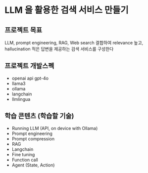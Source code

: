 # LLM 을 활용한 검색 서비스 만들기


## 프로젝트 목표
LLM, prompt engineering, RAG, Web search 결합하여 relevance 높고, hallucination 적은 답변을 제공하는 검색 서비스를 구성한다

## 프로젝트 개발스펙
* openai api gpt-4o
* llama3
* ollama
* langchain
* llmlingua

## 학습 콘텐츠 (학습할 기술)
* Running LLM (API, on device with Ollama)
* Prompt engineering
* Prompt compression
* RAG
* Langchain
* Fine tuning
* Function call
* Agent (State, Action)
